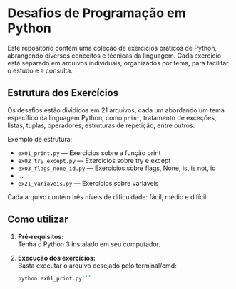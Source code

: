 # Desafios de Programação em Python

Este repositório contém uma coleção de exercícios práticos de Python, abrangendo diversos conceitos e técnicas da linguagem. Cada exercício está separado em arquivos individuais, organizados por tema, para facilitar o estudo e a consulta.

## Estrutura dos Exercícios

Os desafios estão divididos em 21 arquivos, cada um abordando um tema específico da linguagem Python, como `print`, tratamento de exceções, listas, tuplas, operadores, estruturas de repetição, entre outros.

Exemplo de estrutura:
- `ex01_print.py` — Exercícios sobre a função print
- `ex02_try_except.py` — Exercícios sobre try e except
- `ex03_flags_none_id.py` — Exercícios sobre flags, None, is, is not, id
- ...
- `ex21_variaveis.py` — Exercícios sobre variáveis

Cada arquivo contém três níveis de dificuldade: fácil, médio e difícil.

## Como utilizar

1. **Pré-requisitos:**  
   Tenha o Python 3 instalado em seu computador.

2. **Execução dos exercícios:**  
   Basta executar o arquivo desejado pelo terminal/cmd:
   ```bash
   python ex01_print.py```
